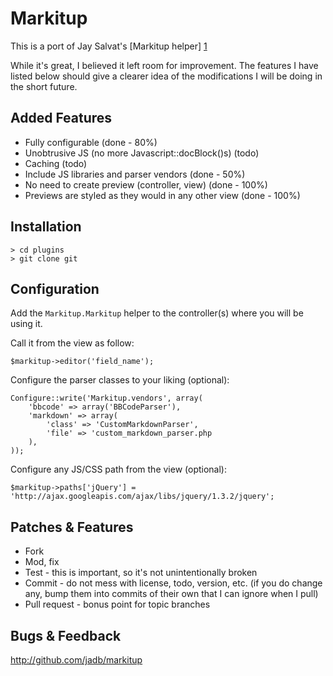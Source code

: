 # Markitup

This is a port of Jay Salvat's [Markitup helper] [1]

While it's great, I believed it left room for improvement. The features I have
listed below should give a clearer idea of the modifications I will be doing in
the short future.

## Added Features

* Fully configurable (done - 80%)
* Unobtrusive JS (no more Javascript::docBlock()s) (todo)
* Caching (todo)
* Include JS libraries and parser vendors (done - 50%)
* No need to create preview (controller, view) (done - 100%)
* Previews are styled as they would in any other view (done - 100%)

## Installation

	> cd plugins
	> git clone git

## Configuration

Add the `Markitup.Markitup` helper to the controller(s) where you will be using it.

Call it from the view as follow:

	$markitup->editor('field_name');

Configure the parser classes to your liking (optional):

	Configure::write('Markitup.vendors', array(
		'bbcode' => array('BBCodeParser'),
		'markdown' => array(
			'class' => 'CustomMarkdownParser',
			'file' => 'custom_markdown_parser.php
		),
	));

Configure any JS/CSS path from the view (optional):

	$markitup->paths['jQuery'] = 'http://ajax.googleapis.com/ajax/libs/jquery/1.3.2/jquery';

## Patches & Features

* Fork
* Mod, fix
* Test - this is important, so it's not unintentionally broken
* Commit - do not mess with license, todo, version, etc. (if you do change any, bump them into commits of their own that I can ignore when I pull)
* Pull request - bonus point for topic branches

## Bugs & Feedback

http://github.com/jadb/markitup

[1]: http://bakery.cakephp.org/articles/view/markitup-jquery-universal-markup-editor-helper
